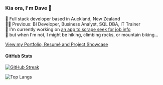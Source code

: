 ### Kia ora, I'm Dave 🤙  
📍 Full stack developer based in Auckland, New Zealand  
🧑‍💻 Previous: BI Developer, Business Analyst, SQL DBA, IT Trainer  
🌱 I'm currently working on [an app to scrape seek for job info](https://seeker.deno.dev)  
🧗 but when I'm not, I might be hiking, climbing rocks, or mountain biking...  

[View my Portfolio, Resumé and Project Showcase](https://davidpoole.deno.dev)  

#### GitHub Stats

[![GitHub Streak](https://streak-stats.demolab.com?user=davidlpoole&theme=dark)](https://git.io/streak-stats)  

![Top Langs](https://github-readme-stats.vercel.app/api/top-langs/?username=davidlpoole&layout=compact&theme=dark)  
